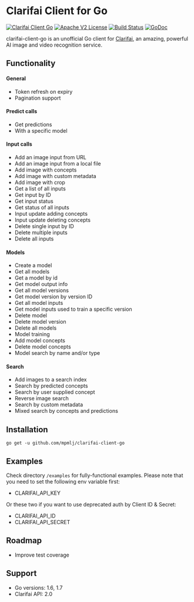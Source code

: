 # Clarifai Client for Go

[![Clarifai Client Go](https://goreportcard.com/badge/github.com/mpmlj/clarifai-client-go)](https://goreportcard.com/report/github.com/mpmlj/clarifai-client-go) [![Apache V2 License](http://img.shields.io/badge/license-Apache%20V2-blue.svg)](https://github.com/mpmlj/clarifai-client-go/LICENSE.txt) [![Build Status](https://travis-ci.org/mpmlj/clarifai-client-go.svg)](https://travis-ci.org/mpmlj/clarifai-client-go) [![GoDoc](https://godoc.org/github.com/mpmlj/clarifai-client-go?status.svg)](https://godoc.org/github.com/mpmlj/clarifai-client-go)

clarifai-client-go is an unofficial Go client for [Clarifai](https://www.clarifai.com/), an amazing, powerful AI image and video recognition service. 


## Functionality

#### General 
- Token refresh on expiry
- Pagination support


#### Predict calls
- Get predictions 
- With a specific model

  
#### Input calls
- Add an image input from URL
- Add an image input from a local file
- Add image with concepts
- Add image with custom metadata
- Add image with crop
- Get a list of all inputs
- Get input by ID
- Get input status
- Get status of all inputs
- Input update adding concepts
- Input update deleting concepts
- Delete single input by ID
- Delete multiple inputs
- Delete all inputs


#### Models
- Create a model
- Get all models
- Get a model by id
- Get model output info
- Get all model versions
- Get model version by version ID
- Get all model inputs
- Get model inputs used to train a specific version
- Delete model
- Delete model version
- Delete all models
- Model training
- Add model concepts
- Delete model concepts
- Model search by name and/or type


#### Search
- Add images to a search index
- Search by predicted concepts
- Search by user supplied concept
- Reverse image search
- Search by custom metadata
- Mixed search by concepts and predictions 
 
 
## Installation

```
go get -u github.com/mpmlj/clarifai-client-go
```

## Examples
Check directory ``/examples`` for fully-functional examples.
Please note that you need to set the following env variable first:
- CLARIFAI_API_KEY

Or these two if you want to use deprecated auth by Client ID & Secret:
- CLARIFAI_API_ID
- CLARIFAI_API_SECRET



## Roadmap

- Improve test coverage

 
## Support

- Go versions: 1.6, 1.7
- Clarifai API: 2.0